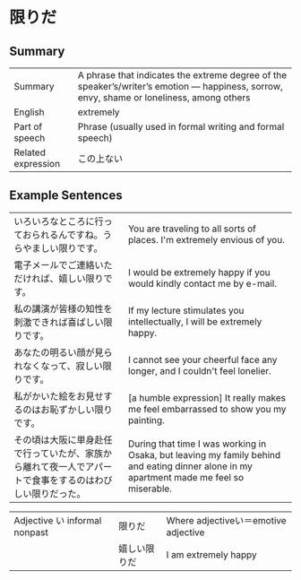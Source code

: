 # 限りだ

## Summary

<table><tr>   <td>Summary</td>   <td>A phrase that indicates the extreme degree of the speaker’s/writer’s emotion — happiness, sorrow, envy, shame or loneliness, among others</td></tr><tr>   <td>English</td>   <td>extremely</td></tr><tr>   <td>Part of speech</td>   <td>Phrase (usually used in formal writing and formal speech)</td></tr><tr>   <td>Related expression</td>   <td>この上ない</td></tr></table>

## Example Sentences

<table><tr>   <td>いろいろなところに行っておられるんですね。うらやましい限りです。</td>   <td>You are traveling to all sorts of places. I'm extremely envious of you.</td></tr><tr>   <td>電子メールでご連絡いただければ、嬉しい限りです。</td>   <td>I would be extremely happy if you would kindly contact me by e-mail.</td></tr><tr>   <td>私の講演が皆様の知性を刺激できれば喜ばしい限りです。</td>   <td>If my lecture stimulates you intellectually, I will be extremely happy.</td></tr><tr>   <td>あなたの明るい顔が見られなくなって、寂しい限りです。</td>   <td>I cannot see your cheerful face any longer, and I couldn't feel lonelier.</td></tr><tr>   <td>私がかいた絵をお見せするのはお恥ずかしい限りです。</td>   <td>[a humble expression] It really makes me feel embarrassed to show you my painting.</td></tr><tr>   <td>その頃は大阪に単身赴任で行っていたが、家族から離れて夜一人でアパートで食事をするのはわびしい限りだった。</td>   <td>During that time I was working in Osaka, but leaving my family behind and eating dinner alone in my apartment made me feel so miserable.</td></tr></table>

<table class="table"><tbody><tr class="tr head"><td class="td"><span class="bold">Adjective い informal nonpast</span></td><td class="td"><span class="concept">限りだ</span></td><td class="td"><span>Where adjectiveい＝emotive adjective</span></td></tr><tr class="tr"><td class="td"></td><td class="td"><span>嬉しい</span><span class="concept">限りだ</span></td><td class="td"><span>I am extremely happy</span></td></tr></tbody></table>

